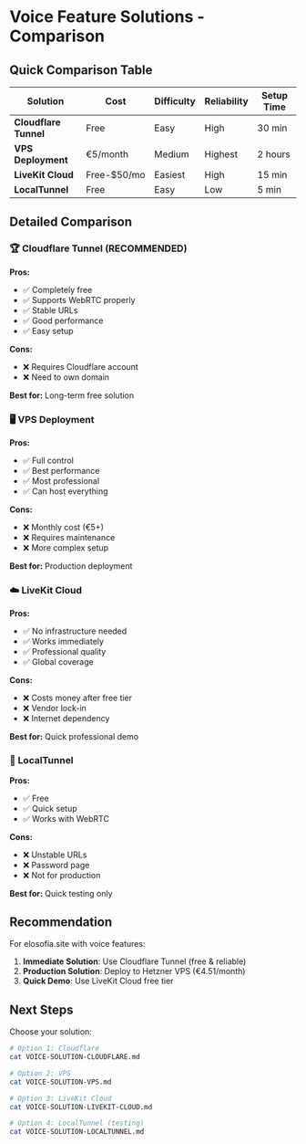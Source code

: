 # Voice Feature Solutions - Comparison

## Quick Comparison Table

| Solution | Cost | Difficulty | Reliability | Setup Time |
|----------|------|------------|-------------|------------|
| **Cloudflare Tunnel** | Free | Easy | High | 30 min |
| **VPS Deployment** | €5/month | Medium | Highest | 2 hours |
| **LiveKit Cloud** | Free-$50/mo | Easiest | High | 15 min |
| **LocalTunnel** | Free | Easy | Low | 5 min |

## Detailed Comparison

### 🏆 Cloudflare Tunnel (RECOMMENDED)
**Pros:**
- ✅ Completely free
- ✅ Supports WebRTC properly
- ✅ Stable URLs
- ✅ Good performance
- ✅ Easy setup

**Cons:**
- ❌ Requires Cloudflare account
- ❌ Need to own domain

**Best for:** Long-term free solution

### 🖥️ VPS Deployment
**Pros:**
- ✅ Full control
- ✅ Best performance
- ✅ Most professional
- ✅ Can host everything

**Cons:**
- ❌ Monthly cost (€5+)
- ❌ Requires maintenance
- ❌ More complex setup

**Best for:** Production deployment

### ☁️ LiveKit Cloud
**Pros:**
- ✅ No infrastructure needed
- ✅ Works immediately
- ✅ Professional quality
- ✅ Global coverage

**Cons:**
- ❌ Costs money after free tier
- ❌ Vendor lock-in
- ❌ Internet dependency

**Best for:** Quick professional demo

### 🚀 LocalTunnel
**Pros:**
- ✅ Free
- ✅ Quick setup
- ✅ Works with WebRTC

**Cons:**
- ❌ Unstable URLs
- ❌ Password page
- ❌ Not for production

**Best for:** Quick testing only

## Recommendation

For elosofia.site with voice features:

1. **Immediate Solution**: Use Cloudflare Tunnel (free & reliable)
2. **Production Solution**: Deploy to Hetzner VPS (€4.51/month)
3. **Quick Demo**: Use LiveKit Cloud free tier

## Next Steps

Choose your solution:
```bash
# Option 1: Cloudflare
cat VOICE-SOLUTION-CLOUDFLARE.md

# Option 2: VPS
cat VOICE-SOLUTION-VPS.md

# Option 3: LiveKit Cloud
cat VOICE-SOLUTION-LIVEKIT-CLOUD.md

# Option 4: LocalTunnel (testing)
cat VOICE-SOLUTION-LOCALTUNNEL.md
```